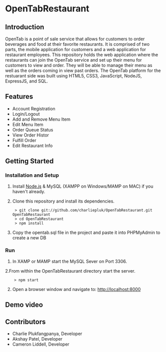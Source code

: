 # OpenTabRestaurant

## Introduction

OpenTab is a point of sale service that allows for customers to order beverages and food at their favorite restaurants. It is comprised of two parts, the mobile application for customers and a web application for restaurant employees. This repository holds the web application where the restaurants can join the OpenTab service and set up their menu for customers to view and order. They will be able to manage their menu as well as the orders coming in view past orders. The OpenTab platform for the restuarant side was built using HTML5, CSS3, JavaScript, NodeJS, ExpressJS, and SQL.

## Features
* Account Registration
* Login/Logout
* Add and Remove Menu Item
* Edit Menu Item
* Order Queue Status
* View Order Histor
* Fulfill Order
* Edit Restaurant Info

## Getting Started
### Installation and Setup
1. Install [Node.js](https://nodejs.org/) & MySQL (XAMPP on Windows/MAMP on MAC) if you haven't already.
2. Clone this repository and install its dependencies.

		> git clone git://github.com/charliepluk/OpenTabRestaurant.git OpenTabRestaurant
		> cd OpenTabRestaurant
		> npm install
		
3. Copy the opentab.sql file in the project and paste it into PHPMyAdmin to create a new DB

### Run
1. In XAMP or MAMP start the MySQL Sever on Port 3306.

2.From within the OpenTabRestaurant directory start the server.

		> npm start
		
2. Open a browser window and navigate to: [http://localhost:8000](http://localhost:8000)

## Demo video



## Contributors

* Charlie Plukfangpanya, Developer
* Akshay Patel, Developer
* Cameron Liddell, Developer

